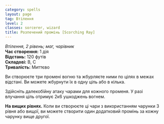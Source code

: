 ```yaml
---
category: spells
layout: page
tag: Втілення
level: 2
classes: sorcerer, wizard
title: Розпечений промінь [Scorching Ray]
---
```


_Втілення, 2 рівень; маг, чарівник_    
**Час створення:** 1 дія    
**Відстань:** 120 футів    
**Складові:** В, С    
**Тривалість:** Миттєво    

Ви створюєте три промені вогню та жбурляєте ними по цілях в межах відстані. Ви можете жбурнути їх в одну ціль або в кілька.    

Здійсніть далекобійну атаку чарами для кожного променя. У разі влучання ціль отримує 2к6 ушкоджень вогнем.   

**На вищих рівнях.** Коли ви створюєте ці чари з використанням чарунки 3 рівня або вищої, ви можете створити один додатковий промінь за кожну чарунку вище другої. 
